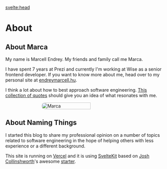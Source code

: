 <svelte:head>
  <title>About</title>
</svelte:head>

# About

## About Marca
My name is Marcell Endrey. My friends and family call me Marca.

I have spent 7 years at Prezi and currently I'm working at Wise as a senior frontend developer.
If you want to know more about me, head over to my personal site at [endreymarcell.hu](https://endreymarcell.hu).

I think a lot about how to best approach software engineering.
[This collection of quotes](/quotes) should give you an idea of what resonates with me.

<div style="display: flex; justify-content: center;">
  <img src="/img/profile-md.png" alt="Marca" style="width: 55%; border-radius: 2rem;" />
</div>

## About Naming Things
I started this blog to share my professional opinion on a number of topics related to software engineering in the hope
of helping others with less experience or a different background.

This site is running on [Vercel](https://vercel.com) and it is using [SvelteKit](https://kit.svelte.dev) based on [Josh Collinshworth](https://joshcollinsworth.com)'s awesome [starter](https://github.com/josh-collinsworth/sveltekit-blog-starter). 
